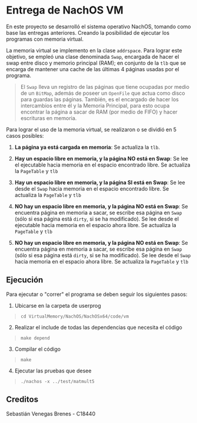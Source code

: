 # Entrega de NachOS VM

En este proyecto se desarrolló el sistema operativo NachOS, tomando como base las entregas anteriores. Creando la posibilidad de ejecutar los programas con memoria virtual.

La memoria virtual se implemento en la clase `addrspace`. Para lograr este objetivo, se empleó una clase denominada `Swap`, encargada de hacer el swap entre disco y memorio principal (RAM); en conjunto de la `tlb` que se encarga de mantener una cache de las últimas 4 páginas usadas por el programa.

> El `Swap` lleva un registro de las páginas que tiene ocupadas por medio de un `BitMap`, además de poseer un `OpenFile` que actua como disco para guardas las páginas. También, es el encargado de hacer los intercambios entre él y la Memoria Principal, para esto ocupa encontrar la página a sacar de RAM (por medio de FIFO) y hacer escrituras en memoria.

Para lograr el uso de la memoria virtual, se realizaron o se dividió en 5 casos posibles:

1. **La página ya está cargada en memoria**: Se actualiza la `tlb`.

1. **Hay un espacio libre en memoria, y la página NO está en Swap**: Se lee el ejecutable hacia memoria en el espacio encontrado libre. Se actualiza la `PageTable` y `tlb`

1. **Hay un espacio libre en memoria, y la página SI está en Swap**: Se lee desde el `Swap` hacia memoria en el espacio encontrado libre. Se actualiza la `PageTable` y `tlb`

1. **NO hay un espacio libre en memoria, y la página NO está en Swap**: Se encuentra página en memoria a sacar, se escribe esa página en `Swap` (sólo si esa página está `dirty`, si se ha modificado). Se lee desde el ejecutable hacia memoria en el espacio ahora libre. Se actualiza la `PageTable` y `tlb`

1. **NO hay un espacio libre en memoria, y la página NO está en Swap**: Se encuentra página en memoria a sacar, se escribe esa página en `Swap` (sólo si esa página está `dirty`, si se ha modificado). Se lee desde el `Swap` hacia memoria en el espacio ahora libre. Se actualiza la `PageTable` y `tlb`

## Ejecución

Para ejecutar o "correr" el programa se deben seguir los siguientes pasos:

1. Ubicarse en la carpeta de userprog
> `cd VirtualMemory/NachOS/NachOSx64/code/vm` 
2. Realizar el include de todas las dependencias que necesita el código
> `make depend`
3. Compilar el código
> `make`
4. Ejecutar las pruebas que desee
> `./nachos -x ../test/matmult5`

## Creditos

Sebastián Venegas Brenes - C18440